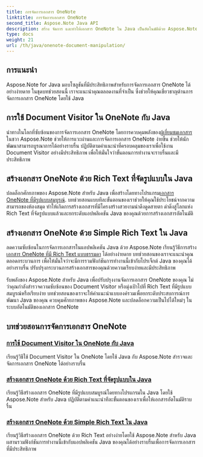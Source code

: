 ```yaml
---
title: การจัดการเอกสาร OneNote
linktitle: การจัดการเอกสาร OneNote
second_title: Aspose.Note Java API
description: สร้าง จัดการ และทำให้เอกสาร OneNote ใน Java เป็นอัตโนมัติด้วย Aspose.Note บทช่วยสอนทีละขั้นตอนเกี่ยวกับ Document Visitor, การจัดรูปแบบ Rich Text และการสร้าง Rich Text
type: docs
weight: 21
url: /th/java/onenote-document-manipulation/
---
```


## การแนะนำ

Aspose.Note for Java มอบโซลูชันที่มีประสิทธิภาพสำหรับการจัดการเอกสาร OneNote ได้อย่างง่ายดาย ในชุดบทช่วยสอนนี้ เราจะแนะนำคุณตลอดงานที่จำเป็น ซึ่งช่วยให้คุณเชี่ยวชาญด้านการจัดการเอกสาร OneNote โดยใช้ Java

## การใช้ Document Visitor ใน OneNote กับ Java
 นำทางในโลกที่ซับซ้อนของการจัดการเอกสาร OneNote โดยการควบคุมพลังของ[ผู้เยี่ยมชมเอกสาร](./using-document-visitor/) ในชวา Aspose.Note ช่วยให้การแวะผ่านและการจัดการเอกสาร OneNote ง่ายขึ้น ช่วยให้นักพัฒนาสามารถบูรณาการได้อย่างราบรื่น ปฏิบัติตามคำแนะนำที่ครอบคลุมของเราเพื่อใช้งาน Document Visitor อย่างมีประสิทธิภาพ เพื่อให้มั่นใจว่าขั้นตอนการทำงานจะราบรื่นและมีประสิทธิภาพ 

## สร้างเอกสาร OneNote ด้วย Rich Text ที่จัดรูปแบบใน Java
 ปลดล็อกศักยภาพของ Aspose.Note สำหรับ Java เพื่อสร้างโดยทางโปรแกรม[เอกสาร OneNote ที่มีรูปแบบสมบูรณ์](./create-onenote-document-formatted-rich-text/). บทช่วยสอนแบบทีละขั้นตอนของเราช่วยให้คุณใช้ประโยชน์จากความสามารถของห้องสมุด ทำให้เกิดการสร้างเอกสารที่มีโครงสร้างสวยงามน่าดึงดูดสายตา ดำดิ่งสู่โลกแห่ง Rich Text ที่จัดรูปแบบแล้วและยกระดับแอปพลิเคชัน Java ของคุณด้วยการสร้างเอกสารอัตโนมัติ

## สร้างเอกสาร OneNote ด้วย Simple Rich Text ใน Java
 ลดความซับซ้อนในการจัดการเอกสารในแอปพลิเคชัน Java ด้วย Aspose.Note เรียนรู้วิธีการสร้าง[เอกสาร OneNote ที่มี Rich Text แบบธรรมดา](./create-onenote-document-simple-rich-text/) ได้อย่างง่ายดาย บทช่วยสอนของเราจะแนะนำคุณตลอดกระบวนการ เพื่อให้มั่นใจว่าจะมีการรวมฟังก์ชันการทำงานนี้เข้ากับโปรเจ็กต์ Java ของคุณได้อย่างราบรื่น ปรับปรุงกระบวนการสร้างเอกสารของคุณด้วยความเรียบง่ายและมีประสิทธิภาพ 

รับพลังของ Aspose.Note สำหรับ Java เพื่อปรับปรุงงานจัดการเอกสาร OneNote ของคุณ ไม่ว่าคุณกำลังสำรวจความซับซ้อนของ Document Visitor หรือมุ่งเป้าไปที่ Rich Text ที่มีรูปแบบสมบูรณ์หรือเรียบง่าย บทช่วยสอนของเราจะให้คำแนะนำแบบองค์รวมเพื่อยกระดับประสบการณ์การพัฒนา Java ของคุณ ควบคุมศักยภาพของ Aspose.Note และปลดล็อกความเป็นไปได้ใหม่ๆ ในระบบอัตโนมัติของเอกสาร OneNote
## บทช่วยสอนการจัดการเอกสาร OneNote
### [การใช้ Document Visitor ใน OneNote กับ Java](./using-document-visitor/)
เรียนรู้วิธีใช้ Document Visitor ใน OneNote โดยใช้ Java กับ Aspose.Note สำรวจและจัดการเอกสาร OneNote ได้อย่างราบรื่น
### [สร้างเอกสาร OneNote ด้วย Rich Text ที่จัดรูปแบบใน Java](./create-onenote-document-formatted-rich-text/)
เรียนรู้วิธีสร้างเอกสาร OneNote ที่มีรูปแบบสมบูรณ์โดยทางโปรแกรมใน Java โดยใช้ Aspose.Note สำหรับ Java ปฏิบัติตามคำแนะนำทีละขั้นตอนของเราเพื่อให้เอกสารอัตโนมัติราบรื่น
### [สร้างเอกสาร OneNote ด้วย Simple Rich Text ใน Java](./create-onenote-document-simple-rich-text/)
เรียนรู้วิธีสร้างเอกสาร OneNote ด้วย Rich Text อย่างง่ายโดยใช้ Aspose.Note สำหรับ Java ผสานรวมฟังก์ชันการทำงานนี้เข้ากับแอปพลิเคชัน Java ของคุณได้อย่างราบรื่นเพื่อการจัดการเอกสารที่มีประสิทธิภาพ